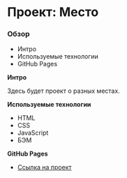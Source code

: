 # Проект: Место

### Обзор
* Интро
* Используемые технологии
* GitHub Pages

**Интро**

Здесь будет проект о разных местах.

**Используемые технологии**
* HTML
* CSS
* JavaScript
* БЭМ

**GitHub Pages**

* [Ссылка на проект](https://yaroslavleyman.github.io/mesto-project-bootcamp/)
